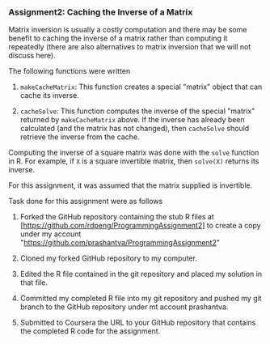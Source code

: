 ### Assignment2: Caching the Inverse of a Matrix

Matrix inversion is usually a costly computation and there may be some
benefit to caching the inverse of a matrix rather than computing it
repeatedly (there are also alternatives to matrix inversion that we will
not discuss here). 

The following functions were written

1.  `makeCacheMatrix`: This function creates a special "matrix" object
    that can cache its inverse.
    
2.  `cacheSolve`: This function computes the inverse of the special
    "matrix" returned by `makeCacheMatrix` above. If the inverse has
    already been calculated (and the matrix has not changed), then
    `cacheSolve` should retrieve the inverse from the cache.

Computing the inverse of a square matrix was done with the `solve`
function in R. For example, if `X` is a square invertible matrix, then
`solve(X)` returns its inverse.

For this assignment, it was assumed that the matrix supplied is invertible.

Task done for this assignment were as follows

1.  Forked the GitHub repository containing the stub R files at
    [https://github.com/rdpeng/ProgrammingAssignment2]
    to create a copy under my account "https://github.com/prashantva/ProgrammingAssignment2"
    
2.  Cloned my forked GitHub repository to my computer.

3.  Edited the R file contained in the git repository and placed my
    solution in that file.
    
4.  Committed my completed R file into my git repository and pushed my
    git branch to the GitHub repository under mt account prashantva.
    
5.  Submitted to Coursera the URL to your GitHub repository that contains
    the completed R code for the assignment.
